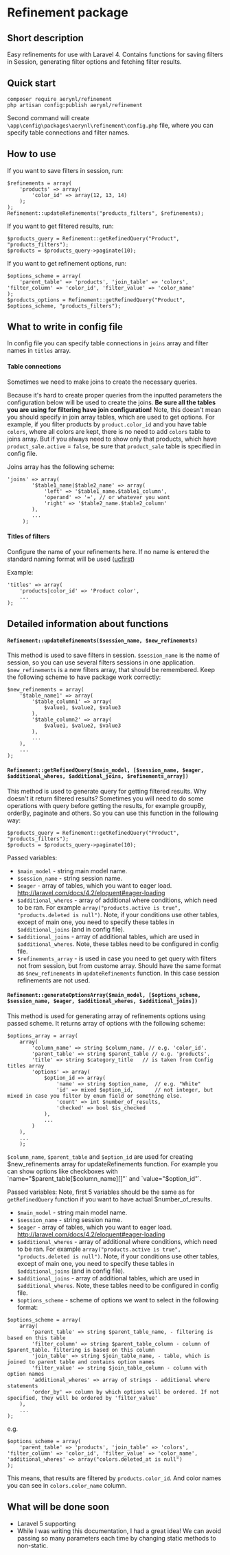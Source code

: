 # Refinement package
## Short description
Easy refinements for use with Laravel 4. Contains functions for saving filters in Session, generating filter options and fetching filter results.

## Quick start
```
composer require aerynl/refinement
php artisan config:publish aerynl/refinement
```
Second command will create `\app\config\packages\aerynl\refinement\config.php` file, where you can specify table connections and filter names.

## How to use
If you want to save filters in session, run:
```
$refinements = array(
	'products' => array(
		'color_id' => array(12, 13, 14)
	);
);
Refinement::updateRefinements("products_filters", $refinements);
```

If you want to get filtered results, run:
```
$products_query = Refinement::getRefinedQuery("Product", "products_filters");
$products = $products_query->paginate(10);
```

If you want to get refinement options, run:
```
$options_scheme = array(
	'parent_table' => 'products', 'join_table' => 'colors', 'filter_column' => 'color_id', 'filter_value' => 'color_name'
);
$products_options = Refinement::getRefinedQuery("Product", $options_scheme, "products_filters");
```

## What to write in config file
In config file you can specify table connections in `joins` array and filter names in `titles` array. 

#### Table connections
Sometimes we need to make joins to create the necessary queries.

Because it's hard to create proper queries from the inputted parameters the configuration below will be used to create the joins. 
**Be sure all the tables you are using for filtering have join configuration!** 
Note, this doesn't mean you should specify in join array tables, which are used to get options. For example, if you filter products by `product.color_id` and you have table `colors`, where all colors are kept, there is no need to add `colors` table to joins array. But if you always need to show only that products, which have `product_sale.active` = `false`, be sure that `product_sale` table is specified in config file.

Joins array has the following scheme:
```
'joins' => array(
        '$table1_name|$table2_name' => array(
            'left' => '$table1_name.$table1_column',
            'operand' => '=', // or whatever you want
            'right' => '$table2_name.$table2_column'
        ), 
		...
     );
```
#### Titles of filters
Configure the name of your refinements here.
If no name is entered the standard naming format will be used ([ucfirst](http://php.net/manual/ru/function.ucfirst.php))

Example:
```
'titles' => array(
    'products|color_id' => 'Product color',
	...
);
```
## Detailed information about functions

#### `Refinement::updateRefinements($session_name, $new_refinements)`
This method is used to save filters in session. 
`$session_name` is the name of session, so you can use several filters sessions in one application.
`$new_refinements` is a new filters array, that should be remembered. Keep the following scheme to have package work correctly:
```
$new_refinements = array(
	'$table_name1' => array(
		'$table_column1' => array(
			$value1, $value2, $value3
		),
		'$table_column2' => array(
			$value1, $value2, $value3
		),
		...
	),
	...
);
```

#### `Refinement::getRefinedQuery($main_model, [$session_name, $eager, $additional_wheres, $additional_joins, $refinements_array])`
This method is used to generate query for getting filtered results. Why doesn't it return filtered results? Sometimes you will need to do some operations with query before getting the results, for example groupBy, orderBy, paginate and others. So you can use this function in the following way:
```
$products_query = Refinement::getRefinedQuery("Product", "products_filters");
$products = $products_query->paginate(10);
```
Passed variables:
* `$main_model` - string main model name.
* `$session_name` - string session name.
* `$eager` - array of tables, which you want to eager load. http://laravel.com/docs/4.2/eloquent#eager-loading
* `$additional_wheres` - array of additional where conditions, which need to be ran. For example `array("products.active is true", "products.deleted is null")`. Note, if your conditions use other tables, except of main one, you need to specify these tables in `$additional_joins` (and in config file).
* `$additional_joins` - array of additional tables, which are used in `$additional_wheres`. Note, these tables need to be configured in config file.
* `$refinements_array` - is used in case you need to get query with filters not from session, but from custome array. Should have the same format as `$new_refinements` in `updateRefinements` function. In this case session refinements are not used. 

#### `Refinement::generateOptionsArray($main_model, [$options_scheme, $session_name, $eager, $additional_wheres, $additional_joins])`
This method is used for generating array of refinements options using passed scheme. It returns array of options with the following scheme:
```
$options_array = array(
	array(
		'column_name' => string $column_name, // e.g. 'color_id'.
		'parent_table' => string $parent_table // e.g. 'products'.
		'title' => string $category_title	// is taken from Config titles array
		'options' => array(
			$option_id => array(
				'name' => string $option_name,  // e.g. "White"
				'id' => mixed $option_id,		// not integer, but mixed in case you filter by enum field or something else.
				'count' => int $number_of_results,  
				'checked' => bool $is_checked
			),
			...
		)
	), 
	...
	);
```
`$column_name`, `$parent_table` and `$option_id` are used for creating $new_refinements array for updateRefinements function.
For example you can show options like checkboxes with `name="$parent_table[$column_name][]"` and `value="$option_id"`.

Passed variables:
Note, first 5 variables should be the same as for `getRefinedQuery` function if you want to have actual $number_of_results.
* `$main_model` - string main model name.
* `$session_name` - string session name.
* `$eager` - array of tables, which you want to eager load. http://laravel.com/docs/4.2/eloquent#eager-loading
* `$additional_wheres` - array of additional where conditions, which need to be ran. For example `array("products.active is true", "products.deleted is null")`. Note, if your conditions use other tables, except of main one, you need to specify these tables in `$additional_joins` (and in config file).
* `$additional_joins` - array of additional tables, which are used in `$additional_wheres`. Note, these tables need to be configured in config file.
* `$options_scheme` - scheme of options we want to select in the following format: 
```
$options_scheme = array(
	array(
		'parent_table' => string $parent_table_name, - filtering is based on this table
		'filter_column' => string $parent_table_column - column of $parent_table. filtering is based on this column
		'join_table' => string $join_table_name, - table, which is joined to parent table and contains option names
		'filter_value' => string $join_table_column - column with option names
		'additional_wheres' => array of strings - additional where statements
		'order_by' => column by which options will be ordered. If not specified, they will be ordered by 'filter_value'
	), 
	...
);
```
e.g.
```
$options_scheme = array(
	'parent_table' => 'products', 'join_table' => 'colors', 'filter_column' => 'color_id', 'filter_value' => 'color_name', 'additional_wheres' => array("colors.deleted_at is null")
);
```
This means, that results are filtered by `products.color_id`. And color names you can see in `colors.color_name` column.

## What will be done soon
- Laravel 5 supporting
- While I was writing this documentation, I had a great idea! We can avoid passing so many parameters each time by changing static methods to non-static.
